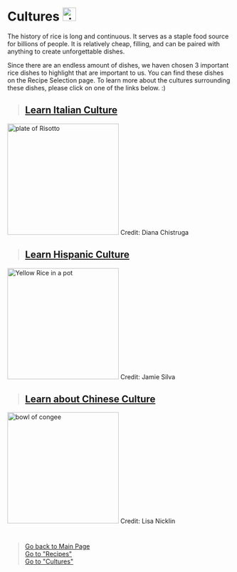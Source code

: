 # Cultures <img src="https://cdn-icons-png.flaticon.com/512/999/999740.png" alt="rice bowl logo" width="30" height="30">
The history of rice is long and continuous. It serves as a staple food source for billions of people.
It is relatively cheap, filling, and can be paired with anything to create unforgettable dishes. 

Since there are an endless amount of dishes, we haven chosen 3 important rice dishes to highlight that are important to us. You can find these dishes on the Recipe Selection page. 
To learn more about the cultures surrounding these dishes, please click on one of the links below. :)
> ## [Learn Italian Culture](Italian.md)
<img src="https://shorturl.at/Iowb1" alt="plate of Risotto" width=250px>  
Credit: Diana Chistruga

> ## [Learn Hispanic Culture](Hispanic.md)
<img src="https://asassyspoon.com/wp-content/uploads/arroz-amarillo-asassyspoon-cuban-yellow-rice-recipe-2.jpg" alt="Yellow Rice in a pot" width=250px>
Credit: Jamie Silva

> ## [Learn about Chinese Culture](Chinese.md)
<img src="https://shorturl.at/vJZOv" alt="bowl of congee" width=250px>
Credit: Lisa Nicklin 

#
> [Go back to Main Page](../rice.md)  
> [Go to "Recipes"](../Recipes/Recipe_Selection.md)  
> [Go to "Cultures"](../Cultures/Culture_Selection.md)
